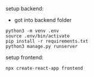 setup backend:
- got into backend folder
```
python3 -m venv .env
source .env/bin/activate
pip install -r requirements.txt
python3 manage.py runserver
```

setup frontend:
```
npx create-react-app frontend
```
